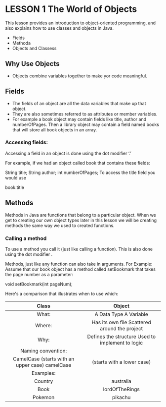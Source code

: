 # LESSON 1 The World of Objects

This lesson provides an introduction to object-oriented programming, and also explains how to use classes and objects in Java.

* Fields
* Methoda
* Objects and Classess

## Why Use Objects
* Objects combine variables together to make yor code meaningful.

## Fields
* The fields of an object are all the data variables that make up that object. 
* They are also sometimes referred to as attributes or member variables.
* For example a book object may contain fields like title, author and numberOfPages.
Then a library object may contain a field named books that will store all book objects in an array.

### Accessing fields:
Accessing a field in an object is done using the dot modifier ‘.’

For example, if we had an object called book that contains these fields:

String title;
String author;
int numberOfPages;
To access the title field you would use

book.title

## Methods
Methods in Java are functions that belong to a particular object. When we get to creating our own object types later in this lesson we will be creating methods the same way we used to created functions.

### Calling a method
To use a method you call it (just like calling a function). This is also done using the dot modifier .

Methods, just like any function can also take in arguments. For Example: Assume that our book object has a method called setBookmark that takes the page number as a parameter:

void setBookmark(int pageNum);

Here's a comparison that illustrates when to use which:

| Class	      | Object |
| :---:        | :---: |
| What:		| A Data Type	A Variable |
| Where:		| Has its own file	Scattered around the project |
| Why:		| Defines the structure	Used to implement to logic
| Naming convention:		|
|CamelCase (starts with an upper case)	camelCase | (starts with a lower case) |
| Examples:		|
|Country	| australia |
| Book	| lordOfTheRings | 
| Pokemon	| pikachu |

